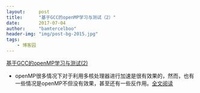 ```yaml
---
layout:     post
title:      "基于GCC的openMP学习与测试（2）"
date:       2017-07-04
author:     "bamtercelboo"
header-img: "img/post-bg-2015.jpg"
tags:
    - 博客园
---
```


> <div>
  <a href="http://www.cnblogs.com/bamtercelboo/p/7116086.html">基于GCC的openMP学习与测试(2)</a></div>


-  openMP很多情况下对于利用多核处理器进行加速是很有效果的，然而，也有一些情况是openMP不但没有效果，甚至还有一些反作用。<a href="http://www.cnblogs.com/bamtercelboo/p/7116086.html">全文阅读</a>


